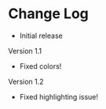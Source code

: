 # Change Log
- Initial release

Version 1.1
- Fixed colors!

Version 1.2
- Fixed highlighting issue!